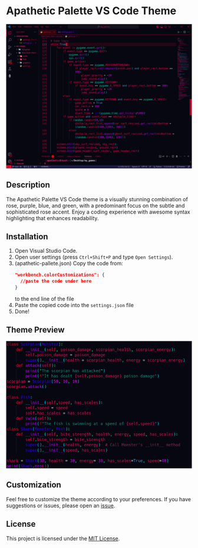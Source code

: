 # Apathetic Palette VS Code Theme

![Theme Preview](previews/theme-preview.png)

## Description

The Apathetic Palette VS Code theme is a visually stunning combination of rose, purple, blue, and green, with a predominant focus on the subtle and sophisticated rose accent. Enjoy a coding experience with awesome syntax highlighting that enhances readability.

## Installation

1. Open Visual Studio Code.
2. Open user settings (press `Ctrl+Shift+P` and type `Open Settings`).
3. (apathetic-pallete.json) Copy the code from:
   ```json
   "workbench.colorCustomizations": {
     //paste the code under here
   }
   ```
   to the end line of the file
4. Paste the copied code into the `settings.json` file
5. Done!

## Theme Preview

![Code Sample](previews/code-sample.png)

## Customization

Feel free to customize the theme according to your preferences. If you have suggestions or issues, please open an [issue](https://github.com/ApatheticDamn/apathetic-vs-code-theme/issues).

## License

This project is licensed under the [MIT License](LICENSE).
